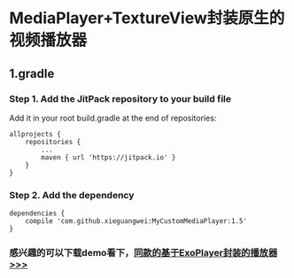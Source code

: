 #  MediaPlayer+TextureView封装原生的视频播放器
## 1.gradle
### Step 1. Add the JitPack repository to your build file
Add it in your root build.gradle at the end of repositories:
```
allprojects {
    repositories {
        ...
        maven { url 'https://jitpack.io' }
    }
}
```
### Step 2. Add the dependency
```
dependencies {
    compile 'com.github.xieguangwei:MyCustomMediaPlayer:1.5'
}
```
### 感兴趣的可以下载demo看下，[同款的基于ExoPlayer封装的播放器>>>](https://github.com/xieguangwei/MyCustomExoPlayer)